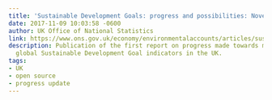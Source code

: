```yaml
---
title: 'Sustainable Development Goals: progress and possibilities: November 2017'
date: 2017-11-09 10:03:58 -0600
author: UK Office of National Statistics
link: https://www.ons.gov.uk/economy/environmentalaccounts/articles/sustainabledevelopmentgoalstakingstockprogressandpossibilities/november2017
description: Publication of the first report on progress made towards measuring the
  global Sustainable Development Goal indicators in the UK.
tags:
- UK
- open source
- progress update
---
```

